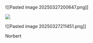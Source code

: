 ![[Pasted image 20250327200647.png]]

![](https://5e.tools/img/bestiary/IDRotF/Grandolpha%20Muzgardt.webp)


![[Pasted image 20250327211451.png]]

Norbert
